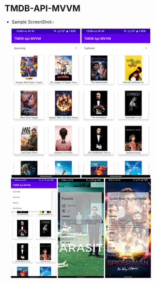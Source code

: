 # TMDB-API-MVVM


- Sample ScreenShot:-

<div align="center">
<img src="https://github.com/manjeetdeswal/TMDB-API-MVVM/blob/master/ss/Screenshot_20220902-120002_TMDB%20Api%20MVVM.png" width=45% height=30%/>
<img src="https://github.com/manjeetdeswal/TMDB-API-MVVM/blob/master/ss/Screenshot_20220902-120008_TMDB%20Api%20MVVM.png" width=45% height=30%/>
<img src="https://github.com/manjeetdeswal/TMDB-API-MVVM/blob/master/ss/Screenshot_20220902-120012_TMDB%20Api%20MVVM.png" width=30% height=30%/>
<img src="https://github.com/manjeetdeswal/TMDB-API-MVVM/blob/master/ss/Screenshot_20220902-120029_TMDB%20Api%20MVVM.png" width=30% height=30%/>
<img src="https://github.com/manjeetdeswal/TMDB-API-MVVM/blob/master/ss/Screenshot_20220902-120249_TMDB%20Api%20MVVM.png" width=30% height=30%/>
</div>
